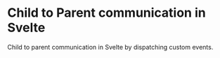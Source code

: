 # Child to Parent communication in Svelte

Child to parent communication in Svelte by dispatching custom events.
